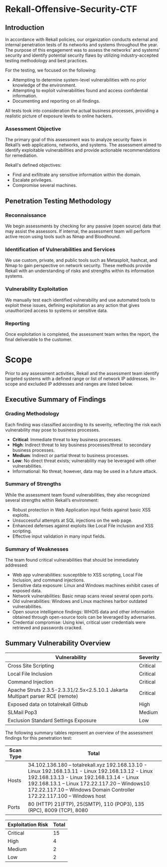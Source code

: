 # Rekall-Offensive-Security-CTF

## Introduction

In accordance with Rekall policies, our organization conducts external and internal penetration tests of its networks and systems throughout the year. The purpose of this engagement was to assess the networks’ and systems’ security and identify potential security flaws by utilizing industry-accepted testing methodology and best practices.

For the testing, we focused on the following:

- Attempting to determine system-level vulnerabilities with no prior knowledge of the environment.
- Attempting to exploit vulnerabilities found and access confidential information.
- Documenting and reporting on all findings.

All tests took into consideration the actual business processes, providing a realistic picture of exposure levels to online hackers.

### Assessment Objective

The primary goal of this assessment was to analyze security flaws in Rekall’s web applications, networks, and systems. The assessment aimed to identify exploitable vulnerabilities and provide actionable recommendations for remediation.

Rekall's defined objectives:
- Find and exfiltrate any sensitive information within the domain.
- Escalate privileges.
- Compromise several machines.

## Penetration Testing Methodology

### Reconnaissance

We begin assessments by checking for any passive (open source) data that may assist the assessors. If internal, the assessment team will perform active recon using tools such as Nmap and Bloodhound.

### Identification of Vulnerabilities and Services

We use custom, private, and public tools such as Metasploit, hashcat, and Nmap to gain perspective on network security. These methods provide Rekall with an understanding of risks and strengths within its information systems.

### Vulnerability Exploitation

We manually test each identified vulnerability and use automated tools to exploit these issues, defining exploitation as any action that gives unauthorized access to systems or sensitive data.

### Reporting

Once exploitation is completed, the assessment team writes the report, the final deliverable to the customer.

# Scope

Prior to any assessment activities, Rekall and the assessment team identify targeted systems with a defined range or list of network IP addresses. In-scope and excluded IP addresses and ranges are listed below.

## Executive Summary of Findings

### Grading Methodology

Each finding was classified according to its severity, reflecting the risk each vulnerability may pose to business processes.

- **Critical**: Immediate threat to key business processes.
- **High**: Indirect threat to key business processes/threat to secondary business processes.
- **Medium**: Indirect or partial threat to business processes.
- **Low**: No direct threat exists; vulnerability may be leveraged with other vulnerabilities.
- Informational: No threat; however, data may be used in a future attack.

### Summary of Strengths

While the assessment team found vulnerabilities, they also recognized several strengths within Rekall’s environment:

- Robust protection in Web Application input fields against basic XSS exploits.
- Unsuccessful attempts at SQL injections on the web page.
- Enhanced defenses against exploits like Local File inclusion and XSS scripting.
- Effective input validation in many input fields.

### Summary of Weaknesses

The team found critical vulnerabilities that should be immediately addressed:

- Web app vulnerabilities: susceptible to XSS scripting, Local File Inclusion, and command injections.
- Sensitive data exposure: Linux and Windows machines exhibit cases of exposed data.
- Network vulnerabilities: Basic nmap scans reveal several open ports.
- Old vulnerabilities: Windows and Linux machines harbor outdated vulnerabilities.
- Open source intelligence findings: WHOIS data and other information obtained through open-source tools can be leveraged by adversaries.
- Credential compromise: Using kiwi, critical user credentials were retrieved and passwords cracked.

## Summary Vulnerability Overview

| Vulnerability                                          | Severity  |
| ------------------------------------------------------ | --------- |
| Cross Site Scripting                                   | Critical  |
| Local File Inclusion                                   | Critical  |
| Command Injection                                      | Critical  |
| Apache Struts 2.3.5-2.3.31/2.5x<2.5.10.1 Jakarta Multipart parser RCE (remote) | Critical  |
| Exposed data on totalrekall Github                      | High      |
| SLMail Pop3                                             | Medium    |
| Exclusion Standard Settings Exposure                    | Low      |

The following summary tables represent an overview of the assessment findings for this penetration test:

| Scan Type         | Total                                                                                                                                                   |
| ----------------- | ------------------------------------------------------------------------------------------------------------------------------------------------------- |
| Hosts             | 34.102.136.180 – totalrekall.xyz 192.168.13.10 - Linux 192.168.13.11 - Linux 192.168.13.12 - Linux 192.168.13.13 - Linux 192.168.13.14 - Linux 192.168.13.1 – Linux 172.22.117.20 – Windows10 172.22.117.10 – Windows Domain Controller 172.22.117.100 – Windows host |
| Ports             | 80 (HTTP) 21(FTP), 25(SMTP), 110 (POP3), 135 (RPC), 8009 (TCP), 8080                                                                                    |

| Exploitation Risk | Total |
| ------------------ | ----- |
| Critical           | 15    |
| High               | 4     |
| Medium             | 2     |
| Low                | 2     |
